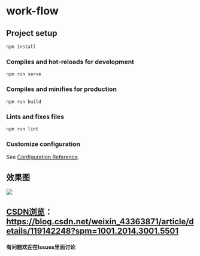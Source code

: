 # work-flow

## Project setup
```
npm install
```

### Compiles and hot-reloads for development
```
npm run serve
```

### Compiles and minifies for production
```
npm run build
```

### Lints and fixes files
```
npm run lint
```

### Customize configuration
See [Configuration Reference](https://cli.vuejs.org/config/).

## 效果图

![](https://img-blog.csdnimg.cn/a057463383c242489e0e523673f91d1b.png?x-ossprocess=image/watermark,type_ZmFuZ3poZW5naGVpdGk,shadow_10,text_aHR0cHM6Ly9ibG9nLmNzZG4ubmV0L3dlaXhpbl80MzM2Mzg3MQ==,size_16,color_FFFFFF,t_70)

## [CSDN浏览](https://blog.csdn.net/weixin_43363871/article/details/119142248?spm=1001.2014.3001.5501)：https://blog.csdn.net/weixin_43363871/article/details/119142248?spm=1001.2014.3001.5501

#### 有问题欢迎在Issues里面讨论
